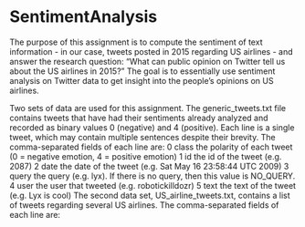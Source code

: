 # SentimentAnalysis
The purpose of this assignment is to compute the sentiment of text information - in our case, tweets posted in 2015 regarding US airlines - and answer the research question: “What can public opinion on Twitter tell us about the US airlines in 2015?” The goal is to essentially use sentiment analysis on Twitter data to get insight into the people’s opinions on US airlines.


Two sets of data are used for this assignment. The generic_tweets.txt file contains tweets that have had their sentiments already analyzed and recorded as binary values 0 (negative) and 4 (positive). Each line is a single tweet, which may contain multiple sentences despite their brevity. The comma-separated fields of each line are:
0 class the polarity of each tweet (0 = negative emotion, 4 = positive emotion)
1 id the id of the tweet (e.g. 2087)
2 date the date of the tweet (e.g. Sat May 16 23:58:44 UTC 2009)
3 query the query (e.g. lyx). If there is no query, then this value is NO_QUERY.
4 user the user that tweeted (e.g. robotickilldozr)
5 text the text of the tweet (e.g. Lyx is cool)
The second data set, US_airline_tweets.txt, contains a list of tweets regarding several US airlines. The comma-separated fields of each line are:

